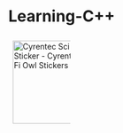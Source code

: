 # Learning-C++
 <img src="https://c.tenor.com/Yg8O2WDlGkYAAAAi/cyrentec-sci-fi.gif" width="150" height="150" alt="Cyrentec Sci Fi Sticker - Cyrentec Sci Fi Owl Stickers" style="max-width: 104px; background-color: unset; margin: 8px;">
